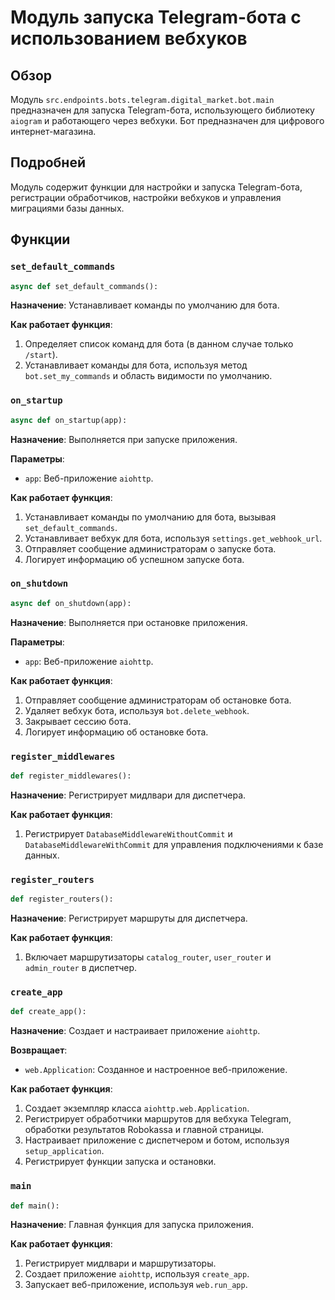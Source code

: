 # Модуль запуска Telegram-бота с использованием вебхуков

## Обзор

Модуль `src.endpoints.bots.telegram.digital_market.bot.main` предназначен для запуска Telegram-бота, использующего библиотеку `aiogram` и работающего через вебхуки. Бот предназначен для цифрового интернет-магазина.

## Подробней

Модуль содержит функции для настройки и запуска Telegram-бота, регистрации обработчиков, настройки вебхуков и управления миграциями базы данных.

## Функции

### `set_default_commands`

```python
async def set_default_commands():
```

**Назначение**: Устанавливает команды по умолчанию для бота.

**Как работает функция**:

1.  Определяет список команд для бота (в данном случае только `/start`).
2.  Устанавливает команды для бота, используя метод `bot.set_my_commands` и область видимости по умолчанию.

### `on_startup`

```python
async def on_startup(app):
```

**Назначение**: Выполняется при запуске приложения.

**Параметры**:

*   `app`: Веб-приложение `aiohttp`.

**Как работает функция**:

1.  Устанавливает команды по умолчанию для бота, вызывая `set_default_commands`.
2.  Устанавливает вебхук для бота, используя `settings.get_webhook_url`.
3.  Отправляет сообщение администраторам о запуске бота.
4.  Логирует информацию об успешном запуске бота.

### `on_shutdown`

```python
async def on_shutdown(app):
```

**Назначение**: Выполняется при остановке приложения.

**Параметры**:

*   `app`: Веб-приложение `aiohttp`.

**Как работает функция**:

1.  Отправляет сообщение администраторам об остановке бота.
2.  Удаляет вебхук бота, используя `bot.delete_webhook`.
3.  Закрывает сессию бота.
4.  Логирует информацию об остановке бота.

### `register_middlewares`

```python
def register_middlewares():
```

**Назначение**: Регистрирует мидлвари для диспетчера.

**Как работает функция**:

1.  Регистрирует `DatabaseMiddlewareWithoutCommit` и `DatabaseMiddlewareWithCommit` для управления подключениями к базе данных.

### `register_routers`

```python
def register_routers():
```

**Назначение**: Регистрирует маршруты для диспетчера.

**Как работает функция**:

1.  Включает маршрутизаторы `catalog_router`, `user_router` и `admin_router` в диспетчер.

### `create_app`

```python
def create_app():
```

**Назначение**: Создает и настраивает приложение `aiohttp`.

**Возвращает**:

*   `web.Application`: Созданное и настроенное веб-приложение.

**Как работает функция**:

1.  Создает экземпляр класса `aiohttp.web.Application`.
2.  Регистрирует обработчики маршрутов для вебхука Telegram, обработки результатов Robokassa и главной страницы.
3.  Настраивает приложение с диспетчером и ботом, используя `setup_application`.
4.  Регистрирует функции запуска и остановки.

### `main`

```python
def main():
```

**Назначение**: Главная функция для запуска приложения.

**Как работает функция**:

1.  Регистрирует мидлвари и маршрутизаторы.
2.  Создает приложение `aiohttp`, используя `create_app`.
3.  Запускает веб-приложение, используя `web.run_app`.